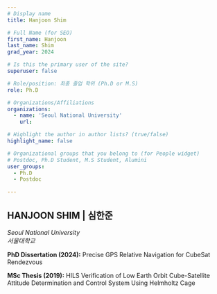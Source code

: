 ```yaml
---
# Display name
title: Hanjoon Shim

# Full Name (for SEO)
first_name: Hanjoon
last_name: Shim
grad_year: 2024

# Is this the primary user of the site?
superuser: false

# Role/position: 최종 졸업 학위 (Ph.D or M.S)
role: Ph.D

# Organizations/Affiliations
organizations:
  - name: 'Seoul National University'
    url: 

# Highlight the author in author lists? (true/false)
highlight_name: false

# Organizational groups that you belong to (for People widget)
# Postdoc, Ph.D Student, M.S Student, Alumini
user_groups: 
  - Ph.D
  - Postdoc

---
```


<!----- 이름" **별표2개 사이에 적을것** ----->

## **HANJOON SHIM | 심한준** 

<!----- 현재 직위/직장: *별표 사이에 적을것*----->

*Seoul National University*</br>
*서울대학교*</br>

<!----- 학위논문 및 졸업연도(박사): 없으면 삭제----->

**PhD Dissertation (2024):** Precise GPS Relative Navigation for CubeSat Rendezvous

<!----- 학위논문 및 졸업연도(석사): 없으면 삭제----->

**MSc Thesis (2019):** HILS Verification of Low Earth Orbit Cube-Satellite Attitude Determination and Control System Using Helmholtz Cage

<!-----  Biography: 없으면 아래 공란----> </br> 



<!------------------------------------>
</br> 

